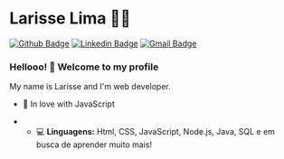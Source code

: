 # Larisse Lima :woman_technologist:

[![Github Badge](https://img.shields.io/badge/-Github-000?style=flat-square&logo=Github&logoColor=white&link=https://github.com/LarisseLima)](https://github.com/LarisseLima)
[![Linkedin Badge](https://img.shields.io/badge/-LinkedIn-blue?style=flat-square&logo=Linkedin&logoColor=white&link=https://www.linkedin.com/in/larisselima/)](https://www.linkedin.com/in/larisselima/)
[![Gmail Badge](https://img.shields.io/badge/-Gmail-c14438?style=flat-square&logo=Gmail&logoColor=white&link=mailto:larisse.lima2@gmail.com)](mailto:larisse.lima2@gmail.com)


### Hellooo! 👋 Welcome to my profile

My name is Larisse and I'm  web developer.

 - 💙 In love with JavaScript

 - - 💻 **Linguagens:** Html, CSS, JavaScript, Node.js, Java, SQL e em busca de aprender muito mais!
